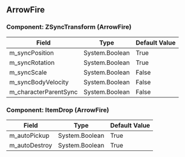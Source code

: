 ## ArrowFire

### Component: ZSyncTransform (ArrowFire)

|Field|Type|Default Value|
|---|---|---|
|m_syncPosition|System.Boolean|True|
|m_syncRotation|System.Boolean|True|
|m_syncScale|System.Boolean|False|
|m_syncBodyVelocity|System.Boolean|False|
|m_characterParentSync|System.Boolean|False|

### Component: ItemDrop (ArrowFire)

|Field|Type|Default Value|
|---|---|---|
|m_autoPickup|System.Boolean|True|
|m_autoDestroy|System.Boolean|True|

